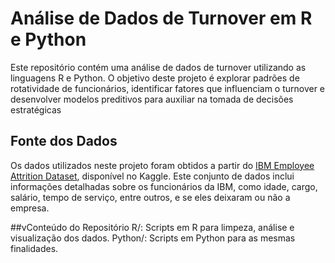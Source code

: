 # Análise de Dados de Turnover em R e Python

Este repositório contém uma análise de dados de turnover utilizando as linguagens R e Python. O objetivo deste projeto é explorar padrões de rotatividade de funcionários, identificar fatores que influenciam o turnover e desenvolver modelos preditivos para auxiliar na tomada de decisões estratégicas

## Fonte dos Dados

Os dados utilizados neste projeto foram obtidos a partir do [IBM Employee Attrition Dataset](https://www.kaggle.com/datasets/hannycharlotte/employee-attrition-ibm-dataset), disponível no Kaggle. Este conjunto de dados inclui informações detalhadas sobre os funcionários da IBM, como idade, cargo, salário, tempo de serviço, entre outros, e se eles deixaram ou não a empresa.


##vConteúdo do Repositório
R/: Scripts em R para limpeza, análise e visualização dos dados.
Python/: Scripts em Python para as mesmas finalidades.

